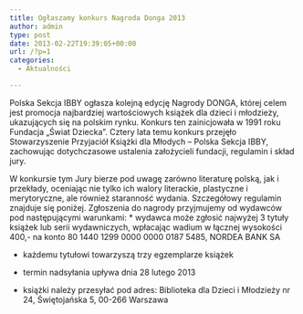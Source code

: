 ```yaml
---
title: Ogłaszamy konkurs Nagroda Donga 2013
author: admin
type: post
date: 2013-02-22T19:39:05+00:00
url: /?p=1
categories:
  - Aktualności

---
```


  Polska Sekcja IBBY ogłasza kolejną edycję Nagrody DONGA, której celem jest promocja najbardziej wartościowych książek dla dzieci i młodzieży, ukazujących się na polskim rynku. Konkurs ten zainicjowała w 1991 roku Fundacja &#8222;Świat Dziecka&#8221;. Cztery lata temu konkurs przejęło Stowarzyszenie Przyjaciół Książki dla Młodych – Polska Sekcja IBBY, zachowując dotychczasowe ustalenia założycieli fundacji, regulamin i skład jury.
<!--more-->
W konkursie tym Jury bierze pod uwagę zarówno literaturę polską, jak i przekłady, oceniając nie tylko ich walory literackie, plastyczne i merytoryczne, ale również staranność wydania. Szczegółowy regulamin znajduje się poniżej.
Zgłoszenia do nagrody przyjmujemy od wydawców pod następującymi warunkami:
* 
      wydawca może zgłosić najwyżej 3 tytuły książek lub serii wydawniczych, wpłacając wadium w łącznej wysokości 400,- na konto 80 1440 1299 0000 0000 0187 5485, NORDEA BANK SA
    

  * 
      każdemu tytułowi towarzyszą trzy egzemplarze książek
    

  * 
      termin nadsyłania upływa dnia 28 lutego 2013
    

  * 
      książki należy przesyłać pod adres: Biblioteka dla Dzieci i Młodzieży nr 24, Świętojańska 5, 00-266 Warszawa
    


   
